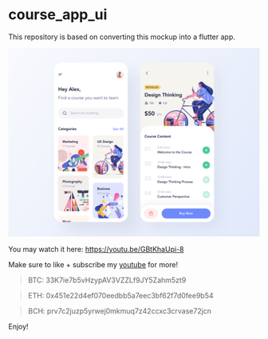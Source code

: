 # course_app_ui

This repository is based on converting this mockup into a flutter app.

![course app](assets/images/preview.png?raw=true)

You may watch it here: https://youtu.be/GBtKhaUpi-8

Make sure to like + subscribe my [youtube](https://www.youtube.com/channel/UCCA4f3dCsJMVBXr6gmJ5gxA?view_as=subscriber) for more!

>BTC: 33K7ie7b5vHzypAV3VZZLf9JY5Zahm5zt9

>ETH: 0x451e22d4ef070eedbb5a7eec3bf62f7d0fee9b54

>BCH: prv7c2juzp5yrwej0mkmuq7z42ccxc3crvase72jcn 

Enjoy!
